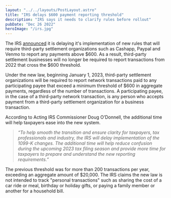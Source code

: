 ```yaml
---
layout: "../../layouts/PostLayout.astro"
title: "IRS delays $600 payment reporting threshold"
description: "IRS says it needs to clarify rules before rollout"
pubDate: "Dec 26 2022"
heroImage: "/irs.jpg"
---
```


The IRS [announced](https://www.irs.gov/newsroom/irs-announces-delay-for-implementation-of-600-reporting-threshold-for-third-party-payment-platforms-forms-1099-k) it is delaying it's implementation of new rules that will require third-party settlement organizations such as Cashapp, Paypal and Venmo to report any payments above $600. As a result, third-party settlement businesses will no longer be required to report transactions from 2022 that cross the $600 threshold. 

Under the new law, beginning January 1, 2023, third-party settlement organizations will be required to report network transactions paid to any participating payee that exceed a minimum threshold of $600 in aggregate payments, regardless of the number of transactions. A participating payee, in the case of a third-party network transaction, is any person who accepts payment from a third-party settlement organization for a business transaction.

According to Acting IRS Commissioner Doug O’Donnell, the additional time will help taxpayers ease into the new system.
> *“To help smooth the transition and ensure clarity for taxpayers, tax professionals and industry, the IRS will delay implementation of the 1099-K changes. The additional time will help reduce confusion during the upcoming 2023 tax filing season and provide more time for taxpayers to prepare and understand the new reporting requirements.”*

The previous threshold was for more than 200 transactions per year, exceeding an aggregate amount of $20,000. The IRS claims the new law is not intended to track "personal transactions" such as sharing the cost of a car ride or meal, birthday or holiday gifts, or paying a family member or another for a household bill.
